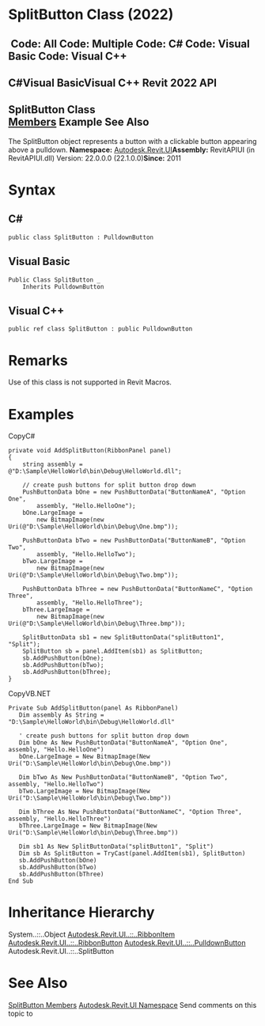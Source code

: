 # SplitButton Class (2022)

﻿
 Code: All Code: Multiple Code: C# Code: Visual Basic Code: Visual C++   
---  
C#Visual BasicVisual C++
Revit 2022 API  
---  
SplitButton Class  
[Members](930617fc-e786-44c7-0836-e188a0fba18d.md "SplitButton Members") Example See Also  
---  
The SplitButton object represents a button with a clickable button appearing above a pulldown. 
**Namespace:** [Autodesk.Revit.UI](e86fd90a-8957-02a6-da7f-ced248966e3e.md "Autodesk.Revit.UI Namespace")**Assembly:** RevitAPIUI (in RevitAPIUI.dll) Version: 22.0.0.0 (22.1.0.0)**Since:** 2011
# Syntax
C#  
---  
```text
public class SplitButton : PulldownButton
```
  
Visual Basic  
---  
```text
Public Class SplitButton _
	Inherits PulldownButton
```
  
Visual C++  
---  
```text
public ref class SplitButton : public PulldownButton
```
  
# Remarks
Use of this class is not supported in Revit Macros.
# Examples
CopyC#
```text
private void AddSplitButton(RibbonPanel panel)
{
    string assembly = @"D:\Sample\HelloWorld\bin\Debug\HelloWorld.dll";

    // create push buttons for split button drop down
    PushButtonData bOne = new PushButtonData("ButtonNameA", "Option One",
        assembly, "Hello.HelloOne");
    bOne.LargeImage = 
        new BitmapImage(new Uri(@"D:\Sample\HelloWorld\bin\Debug\One.bmp"));

    PushButtonData bTwo = new PushButtonData("ButtonNameB", "Option Two",
        assembly, "Hello.HelloTwo");
    bTwo.LargeImage = 
        new BitmapImage(new Uri(@"D:\Sample\HelloWorld\bin\Debug\Two.bmp"));

    PushButtonData bThree = new PushButtonData("ButtonNameC", "Option Three",
        assembly, "Hello.HelloThree");
    bThree.LargeImage = 
        new BitmapImage(new Uri(@"D:\Sample\HelloWorld\bin\Debug\Three.bmp"));

    SplitButtonData sb1 = new SplitButtonData("splitButton1", "Split");
    SplitButton sb = panel.AddItem(sb1) as SplitButton;
    sb.AddPushButton(bOne);
    sb.AddPushButton(bTwo);
    sb.AddPushButton(bThree);
}
```

CopyVB.NET
```text
Private Sub AddSplitButton(panel As RibbonPanel)
   Dim assembly As String = "D:\Sample\HelloWorld\bin\Debug\HelloWorld.dll"

   ' create push buttons for split button drop down
   Dim bOne As New PushButtonData("ButtonNameA", "Option One", assembly, "Hello.HelloOne")
   bOne.LargeImage = New BitmapImage(New Uri("D:\Sample\HelloWorld\bin\Debug\One.bmp"))

   Dim bTwo As New PushButtonData("ButtonNameB", "Option Two", assembly, "Hello.HelloTwo")
   bTwo.LargeImage = New BitmapImage(New Uri("D:\Sample\HelloWorld\bin\Debug\Two.bmp"))

   Dim bThree As New PushButtonData("ButtonNameC", "Option Three", assembly, "Hello.HelloThree")
   bThree.LargeImage = New BitmapImage(New Uri("D:\Sample\HelloWorld\bin\Debug\Three.bmp"))

   Dim sb1 As New SplitButtonData("splitButton1", "Split")
   Dim sb As SplitButton = TryCast(panel.AddItem(sb1), SplitButton)
   sb.AddPushButton(bOne)
   sb.AddPushButton(bTwo)
   sb.AddPushButton(bThree)
End Sub
```

# Inheritance Hierarchy
System..::..Object [Autodesk.Revit.UI..::..RibbonItem](79225f03-1633-3722-15b0-752c91a3740d.md "RibbonItem Class") [Autodesk.Revit.UI..::..RibbonButton](0f523e1e-6949-451f-97fc-48c3cd9d7c82.md "RibbonButton Class") [Autodesk.Revit.UI..::..PulldownButton](dc0b7036-00c3-865f-1ae1-e2730d997672.md "PulldownButton Class") Autodesk.Revit.UI..::..SplitButton
# See Also
[SplitButton Members](930617fc-e786-44c7-0836-e188a0fba18d.md "SplitButton Members")
[Autodesk.Revit.UI Namespace](e86fd90a-8957-02a6-da7f-ced248966e3e.md "Autodesk.Revit.UI Namespace")
Send comments on this topic to 